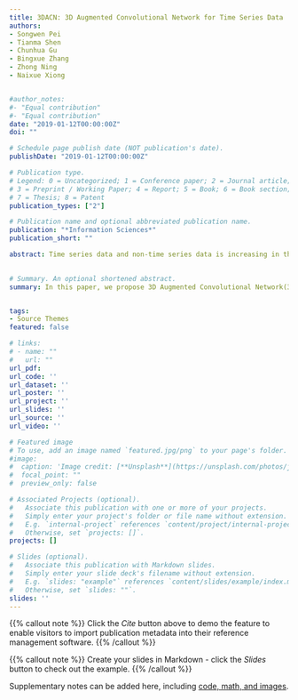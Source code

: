 ```yaml
---
title: 3DACN: 3D Augmented Convolutional Network for Time Series Data
authors:
- Songwen Pei
- Tianma Shen
- Chunhua Gu
- Bingxue Zhang
- Zhong Ning
- Naixue Xiong


#author_notes:
#- "Equal contribution"
#- "Equal contribution"
date: "2019-01-12T00:00:00Z"
doi: ""

# Schedule page publish date (NOT publication's date).
publishDate: "2019-01-12T00:00:00Z"

# Publication type.
# Legend: 0 = Uncategorized; 1 = Conference paper; 2 = Journal article;
# 3 = Preprint / Working Paper; 4 = Report; 5 = Book; 6 = Book section;
# 7 = Thesis; 8 = Patent
publication_types: ["2"]

# Publication name and optional abbreviated publication name.
publication: "*Information Sciences*"
publication_short: ""

abstract: Time series data and non-time series data is increasing in the credit system of financial market, so that an effective and intellegent data mining model plays a critical role to analyze big data. We propose a three dimensional and augmented convolutional network (3DACN) to extract the value concatenation with time series information from the parallel structure of GRUs and FCs. For hybrid time series data, there are much more samples in a specific class, and the ratio is up to 93.1\%. Thus, the serious imbalanced problem causes the algorithm failing to converge. Due to the imbalanced problem, it's necessary to enhance the 3D convolutional network by an augmented algorithm on time series data. 3DACN ensures the latent variables with an Expectation-maximization algorithm to improve F1 score (F1) and Area Under Curve (AUC). Experimental results show that in the benchmark of credit risk database, the 3DACN can reach a high performance on F1 up to 88.1\% and the AUC up to 88.4\%; while in the benchmark of bank database up to 81.1\%, 88.2\% respectively.   

  
# Summary. An optional shortened abstract.
summary: In this paper, we propose 3D Augmented Convolutional Network(3DACN) for hybird time series data by setting three dimensionsy to make convolutions along time dimension and use augmented algorithm and EM algorithm to solve imbalanced data problem and extract the value concatenation containing time series information respectivly. We verified the 3DACN on two Databases and got better performance of F1 score and AUC than other algorithms. According to the result of F1 score and AUC, we can prove our 3DACN having a strong ability to deal with hybird time series data including imbalance data.


tags:
- Source Themes
featured: false

# links:
# - name: ""
#   url: ""
url_pdf: 
url_code: ''
url_dataset: ''
url_poster: ''
url_project: ''
url_slides: ''
url_source: ''
url_video: ''

# Featured image
# To use, add an image named `featured.jpg/png` to your page's folder. 
#image:
#  caption: 'Image credit: [**Unsplash**](https://unsplash.com/photos/jdD8gXaTZsc)'
#  focal_point: ""
#  preview_only: false

# Associated Projects (optional).
#   Associate this publication with one or more of your projects.
#   Simply enter your project's folder or file name without extension.
#   E.g. `internal-project` references `content/project/internal-project/index.md`.
#   Otherwise, set `projects: []`.
projects: []

# Slides (optional).
#   Associate this publication with Markdown slides.
#   Simply enter your slide deck's filename without extension.
#   E.g. `slides: "example"` references `content/slides/example/index.md`.
#   Otherwise, set `slides: ""`.
slides: ''
---
```


{{% callout note %}}
Click the *Cite* button above to demo the feature to enable visitors to import publication metadata into their reference management software.
{{% /callout %}}

{{% callout note %}}
Create your slides in Markdown - click the *Slides* button to check out the example.
{{% /callout %}}

Supplementary notes can be added here, including [code, math, and images](https://wowchemy.com/docs/writing-markdown-latex/).
